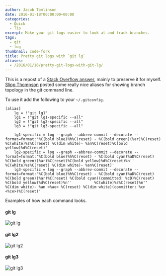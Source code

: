 ```yaml
---
author: Jacob Tomlinson
date: 2016-01-18T00:00:00+00:00
categories:
  - Quick
  - Tip
excerpt: Make your git logs easier to look at and track branches.
tags:
  - git
  - log
thumbnail: code-fork
title: Pretty git logs with `git lg`
aliases:
  - /2016/01/18/pretty-git-logs-with-git-lg/
---
```



This is a repost of a [Stack Overflow answer][stack-overflow-answer], mainly to preserve it for myself. [Slipp Thompson][stack-overflow-slipp-thompson] posted some really nice aliases for showing branch topology in the git command line.

To use it add the following to your `~/.gitconfig`.

```
[alias]
    lg = !"git lg1"
    lg1 = !"git lg1-specific --all"
    lg2 = !"git lg2-specific --all"
    lg3 = !"git lg3-specific --all"

    lg1-specific = log --graph --abbrev-commit --decorate --format=format:'%C(bold blue)%h%C(reset) - %C(bold green)(%ar)%C(reset) %C(white)%s%C(reset) %C(dim white)- %an%C(reset)%C(bold yellow)%d%C(reset)'
    lg2-specific = log --graph --abbrev-commit --decorate --format=format:'%C(bold blue)%h%C(reset) - %C(bold cyan)%aD%C(reset) %C(bold green)(%ar)%C(reset)%C(bold yellow)%d%C(reset)%n''          %C(white)%s%C(reset) %C(dim white)- %an%C(reset)'
    lg3-specific = log --graph --abbrev-commit --decorate --format=format:'%C(bold blue)%h%C(reset) - %C(bold cyan)%aD%C(reset) %C(bold green)(%ar)%C(reset) %C(bold cyan)(committed: %cD)%C(reset) %C(bold yellow)%d%C(reset)%n''          %C(white)%s%C(reset)%n''          %C(dim white)- %an <%ae> %C(reset) %C(dim white)(committer: %cn <%ce>)%C(reset)'
```

Examples of how each command looks.

#### git lg
![git lg](http://i.stack.imgur.com/gkcfL.png)


#### git lg2
![git lg2](http://i.stack.imgur.com/7fWK9.png)


#### git lg3
![git lg3](http://i.stack.imgur.com/mgrEp.png)

[stack-overflow-slipp-thompson]: http://stackoverflow.com/users/177525/slipp-d-thompson
[stack-overflow-answer]: http://stackoverflow.com/a/34467298/1003288
